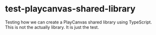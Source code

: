 # test-playcanvas-shared-library
Testing how we can create a PlayCanvas shared library using TypeScript. This is not the actually library. It is just the test.

